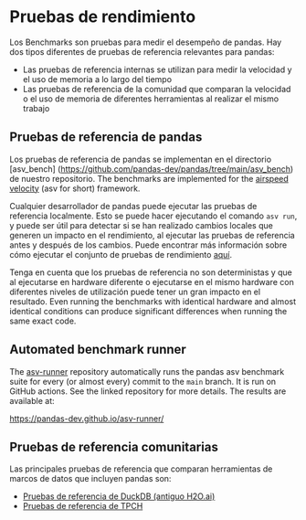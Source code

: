 # Pruebas de rendimiento

Los Benchmarks son pruebas para medir el desempeño de pandas. Hay dos tipos diferentes de pruebas de referencia relevantes para pandas:

- Las pruebas  de referencia internas se utilizan para medir la velocidad y el uso de memoria a lo largo del tiempo
- Las pruebas de referencia de la comunidad que comparan la velocidad o el uso de memoria de diferentes herramientas al realizar el mismo trabajo

## Pruebas de referencia de pandas

Los pruebas de referencia de pandas se implementan en el directorio [asv_bench] (https://github.com/pandas-dev/pandas/tree/main/asv_bench)
de nuestro repositorio. The benchmarks are implemented for the
[airspeed velocity](https://asv.readthedocs.io/en/latest/) (asv for short) framework.

Cualquier desarrollador de pandas puede ejecutar las pruebas de referencia localmente. Esto se puede hacer ejecutando el comando `asv run`, y puede ser útil para detectar si se han realizado cambios locales que generen un impacto en el rendimiento, al ejecutar las pruebas de referencia antes y después de los cambios.
Puede encontrar más información sobre cómo ejecutar el conjunto de pruebas de rendimiento
[aquí](https://pandas.pydata.org/docs/dev/development/contributing_codebase.html#running-the-performance-test-suite).

Tenga en cuenta que los pruebas de referencia no son deterministas y que al ejecutarse en hardware diferente o ejecutarse en el mismo hardware con diferentes niveles de utilización puede tener un gran impacto en el resultado. Even running the benchmarks with identical hardware and almost identical
conditions can produce significant differences when running the same exact code.

## Automated benchmark runner

The [asv-runner](https://github.com/pandas-dev/asv-runner/) repository automatically runs the pandas asv benchmark suite
for every (or almost every) commit to the `main` branch. It is run on GitHub actions.
See the linked repository for more details. The results are available at:

https://pandas-dev.github.io/asv-runner/

## Pruebas de referencia comunitarias

Las principales pruebas de referencia que comparan herramientas de marcos de datos que incluyen pandas son:

- [Pruebas de referencia de DuckDB (antiguo H2O.ai)](https://duckdblabs.github.io/db-benchmark/)
- [Pruebas de referencia de TPCH](https://pola.rs/posts/benchmarks/)
